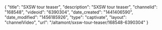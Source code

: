 {
    "title": "SXSW tour teaser",
    "description": "SXSW tour teaser",
    "channelid": "168548",
    "videoid": "6390304",
    "date_created": "1441406590",
    "date_modified": "1456185926",
    "type": "captivate",
    "layout": "channelVideo",
    "url": "\/altamont\/sxsw-tour-teaser\/168548-6390304"
}